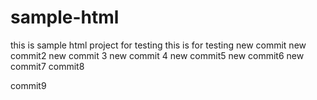 # sample-html
this is sample html project for testing
this is for testing
new commit
new commit2
new commit 3
new commit 4
new commit5
new commit6
new commit7
commit8

commit9
